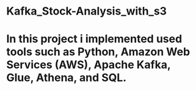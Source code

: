 # Kafka_Stock-Analysis_with_s3

# In this project i implemented used tools such as Python, Amazon Web Services (AWS), Apache Kafka, Glue, Athena, and SQL.
